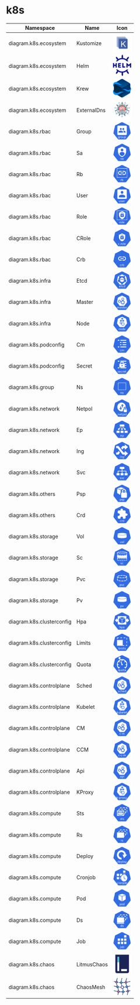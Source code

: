 # k8s

Namespace | Name | Icon
--|--|--
diagram.k8s.ecosystem|Kustomize|<img src="../resources/k8s/ecosystem/kustomize.png" width="50px" />
diagram.k8s.ecosystem|Helm|<img src="../resources/k8s/ecosystem/helm.png" width="50px" />
diagram.k8s.ecosystem|Krew|<img src="../resources/k8s/ecosystem/krew.png" width="50px" />
diagram.k8s.ecosystem|ExternalDns|<img src="../resources/k8s/ecosystem/external-dns.png" width="50px" />
diagram.k8s.rbac|Group|<img src="../resources/k8s/rbac/group.png" width="50px" />
diagram.k8s.rbac|Sa|<img src="../resources/k8s/rbac/sa.png" width="50px" />
diagram.k8s.rbac|Rb|<img src="../resources/k8s/rbac/rb.png" width="50px" />
diagram.k8s.rbac|User|<img src="../resources/k8s/rbac/user.png" width="50px" />
diagram.k8s.rbac|Role|<img src="../resources/k8s/rbac/role.png" width="50px" />
diagram.k8s.rbac|CRole|<img src="../resources/k8s/rbac/c-role.png" width="50px" />
diagram.k8s.rbac|Crb|<img src="../resources/k8s/rbac/crb.png" width="50px" />
diagram.k8s.infra|Etcd|<img src="../resources/k8s/infra/etcd.png" width="50px" />
diagram.k8s.infra|Master|<img src="../resources/k8s/infra/master.png" width="50px" />
diagram.k8s.infra|Node|<img src="../resources/k8s/infra/node.png" width="50px" />
diagram.k8s.podconfig|Cm|<img src="../resources/k8s/podconfig/cm.png" width="50px" />
diagram.k8s.podconfig|Secret|<img src="../resources/k8s/podconfig/secret.png" width="50px" />
diagram.k8s.group|Ns|<img src="../resources/k8s/group/ns.png" width="50px" />
diagram.k8s.network|Netpol|<img src="../resources/k8s/network/netpol.png" width="50px" />
diagram.k8s.network|Ep|<img src="../resources/k8s/network/ep.png" width="50px" />
diagram.k8s.network|Ing|<img src="../resources/k8s/network/ing.png" width="50px" />
diagram.k8s.network|Svc|<img src="../resources/k8s/network/svc.png" width="50px" />
diagram.k8s.others|Psp|<img src="../resources/k8s/others/psp.png" width="50px" />
diagram.k8s.others|Crd|<img src="../resources/k8s/others/crd.png" width="50px" />
diagram.k8s.storage|Vol|<img src="../resources/k8s/storage/vol.png" width="50px" />
diagram.k8s.storage|Sc|<img src="../resources/k8s/storage/sc.png" width="50px" />
diagram.k8s.storage|Pvc|<img src="../resources/k8s/storage/pvc.png" width="50px" />
diagram.k8s.storage|Pv|<img src="../resources/k8s/storage/pv.png" width="50px" />
diagram.k8s.clusterconfig|Hpa|<img src="../resources/k8s/clusterconfig/hpa.png" width="50px" />
diagram.k8s.clusterconfig|Limits|<img src="../resources/k8s/clusterconfig/limits.png" width="50px" />
diagram.k8s.clusterconfig|Quota|<img src="../resources/k8s/clusterconfig/quota.png" width="50px" />
diagram.k8s.controlplane|Sched|<img src="../resources/k8s/controlplane/sched.png" width="50px" />
diagram.k8s.controlplane|Kubelet|<img src="../resources/k8s/controlplane/kubelet.png" width="50px" />
diagram.k8s.controlplane|CM|<img src="../resources/k8s/controlplane/c-m.png" width="50px" />
diagram.k8s.controlplane|CCM|<img src="../resources/k8s/controlplane/c-c-m.png" width="50px" />
diagram.k8s.controlplane|Api|<img src="../resources/k8s/controlplane/api.png" width="50px" />
diagram.k8s.controlplane|KProxy|<img src="../resources/k8s/controlplane/k-proxy.png" width="50px" />
diagram.k8s.compute|Sts|<img src="../resources/k8s/compute/sts.png" width="50px" />
diagram.k8s.compute|Rs|<img src="../resources/k8s/compute/rs.png" width="50px" />
diagram.k8s.compute|Deploy|<img src="../resources/k8s/compute/deploy.png" width="50px" />
diagram.k8s.compute|Cronjob|<img src="../resources/k8s/compute/cronjob.png" width="50px" />
diagram.k8s.compute|Pod|<img src="../resources/k8s/compute/pod.png" width="50px" />
diagram.k8s.compute|Ds|<img src="../resources/k8s/compute/ds.png" width="50px" />
diagram.k8s.compute|Job|<img src="../resources/k8s/compute/job.png" width="50px" />
diagram.k8s.chaos|LitmusChaos|<img src="../resources/k8s/chaos/litmus-chaos.png" width="50px" />
diagram.k8s.chaos|ChaosMesh|<img src="../resources/k8s/chaos/chaos-mesh.png" width="50px" />
